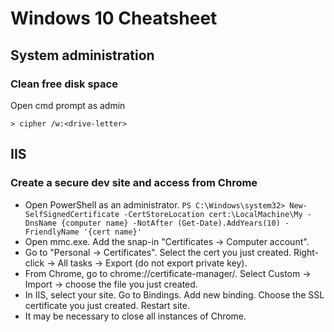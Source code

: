 
# Windows 10 Cheatsheet

## System administration

### Clean free disk space

Open cmd prompt as admin

`> cipher /w:<drive-letter>`

## IIS

### Create a secure dev site and access from Chrome

- Open PowerShell as an administrator.
`PS C:\Windows\system32> New-SelfSignedCertificate -CertStoreLocation cert:\LocalMachine\My -DnsName {computer name} -NotAfter (Get-Date).AddYears(10) -FriendlyName '{cert name}'`
- Open mmc.exe. Add the snap-in "Certificates -> Computer account".
- Go to "Personal -> Certificates". Select the cert you just created. Right-click -> All tasks -> Export (do not export private key).
- From Chrome, go to chrome://certificate-manager/. Select Custom -> Import -> choose the file you just created.
- In IIS, select your site. Go to Bindings. Add new binding. Choose the SSL certificate you just created. Restart site.
- It may be necessary to close all instances of Chrome.


